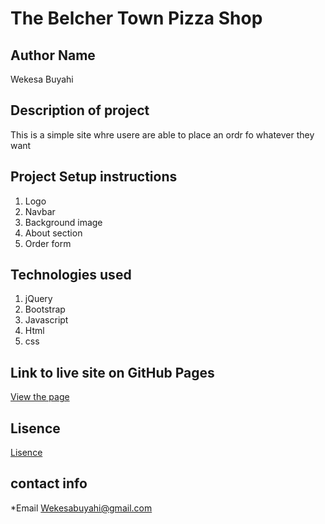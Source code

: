 # The Belcher Town Pizza Shop

## Author Name
Wekesa Buyahi

## Description of project
This is a simple site whre usere are able to place an ordr fo whatever they want

## Project Setup instructions

1. Logo
2. Navbar
3. Background image
4. About section
5. Order form


 

## Technologies used
1. jQuery
2. Bootstrap
3. Javascript
4. Html
5. css

## Link to live site on GitHub Pages
[View the page](https://github.com/Blackscure/Moringa_week4_project )

## Lisence
[Lisence](/LISENCE)



## contact info

*Email Wekesabuyahi@gmail.com
